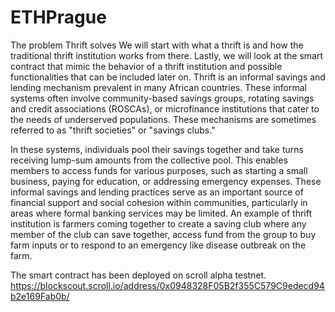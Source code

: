 # ETHPrague
The problem Thrift solves
We will start with what a thrift is and how the traditional thrift institution works from there. Lastly, we will look at the smart contract that mimic the behavior of a thrift institution and possible functionalities that can be included later on.
Thrift is an informal savings and lending mechanism prevalent in many African countries. These informal systems often involve community-based savings groups, rotating savings and credit associations (ROSCAs), or microfinance institutions that cater to the needs of underserved populations. These mechanisms are sometimes referred to as "thrift societies" or "savings clubs."

In these systems, individuals pool their savings together and take turns receiving lump-sum amounts from the collective pool. This enables members to access funds for various purposes, such as starting a small business, paying for education, or addressing emergency expenses. These informal savings and lending practices serve as an important source of financial support and social cohesion within communities, particularly in areas where formal banking services may be limited. An example of thrift institution is farmers coming together to create a saving club where any member of the club can save together, access fund from the group to buy farm inputs or to respond to an emergency like disease outbreak on the farm.

The smart contract has been deployed on scroll alpha testnet.
https://blockscout.scroll.io/address/0x0948328F05B2f355C579C9edecd94b2e169Fab0b/

